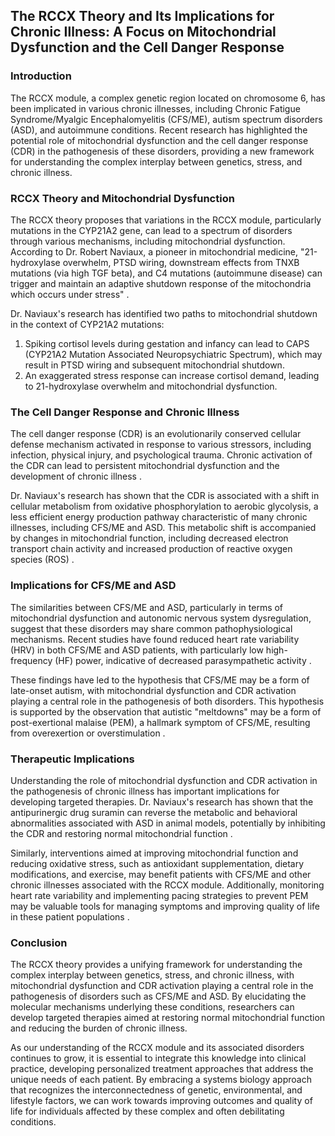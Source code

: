 ## The RCCX Theory and Its Implications for Chronic Illness: A Focus on Mitochondrial Dysfunction and the Cell Danger Response

### Introduction

The RCCX module, a complex genetic region located on chromosome 6, has been implicated in various chronic illnesses, including Chronic Fatigue Syndrome/Myalgic Encephalomyelitis (CFS/ME), autism spectrum disorders (ASD), and autoimmune conditions. Recent research has highlighted the potential role of mitochondrial dysfunction and the cell danger response (CDR) in the pathogenesis of these disorders, providing a new framework for understanding the complex interplay between genetics, stress, and chronic illness.

### RCCX Theory and Mitochondrial Dysfunction

The RCCX theory proposes that variations in the RCCX module, particularly mutations in the CYP21A2 gene, can lead to a spectrum of disorders through various mechanisms, including mitochondrial dysfunction. According to Dr. Robert Naviaux, a pioneer in mitochondrial medicine, "21-hydroxylase overwhelm, PTSD wiring, downstream effects from TNXB mutations (via high TGF beta), and C4 mutations (autoimmune disease) can trigger and maintain an adaptive shutdown response of the mitochondria which occurs under stress" .

Dr. Naviaux's research has identified two paths to mitochondrial shutdown in the context of CYP21A2 mutations:
1. Spiking cortisol levels during gestation and infancy can lead to CAPS (CYP21A2 Mutation Associated Neuropsychiatric Spectrum), which may result in PTSD wiring and subsequent mitochondrial shutdown.
2. An exaggerated stress response can increase cortisol demand, leading to 21-hydroxylase overwhelm and mitochondrial dysfunction.

### The Cell Danger Response and Chronic Illness

The cell danger response (CDR) is an evolutionarily conserved cellular defense mechanism activated in response to various stressors, including infection, physical injury, and psychological trauma. Chronic activation of the CDR can lead to persistent mitochondrial dysfunction and the development of chronic illness .

Dr. Naviaux's research has shown that the CDR is associated with a shift in cellular metabolism from oxidative phosphorylation to aerobic glycolysis, a less efficient energy production pathway characteristic of many chronic illnesses, including CFS/ME and ASD. This metabolic shift is accompanied by changes in mitochondrial function, including decreased electron transport chain activity and increased production of reactive oxygen species (ROS) .

### Implications for CFS/ME and ASD

The similarities between CFS/ME and ASD, particularly in terms of mitochondrial dysfunction and autonomic nervous system dysregulation, suggest that these disorders may share common pathophysiological mechanisms. Recent studies have found reduced heart rate variability (HRV) in both CFS/ME and ASD patients, with particularly low high-frequency (HF) power, indicative of decreased parasympathetic activity .

These findings have led to the hypothesis that CFS/ME may be a form of late-onset autism, with mitochondrial dysfunction and CDR activation playing a central role in the pathogenesis of both disorders. This hypothesis is supported by the observation that autistic "meltdowns" may be a form of post-exertional malaise (PEM), a hallmark symptom of CFS/ME, resulting from overexertion or overstimulation .

### Therapeutic Implications

Understanding the role of mitochondrial dysfunction and CDR activation in the pathogenesis of chronic illness has important implications for developing targeted therapies. Dr. Naviaux's research has shown that the antipurinergic drug suramin can reverse the metabolic and behavioral abnormalities associated with ASD in animal models, potentially by inhibiting the CDR and restoring normal mitochondrial function .

Similarly, interventions aimed at improving mitochondrial function and reducing oxidative stress, such as antioxidant supplementation, dietary modifications, and exercise, may benefit patients with CFS/ME and other chronic illnesses associated with the RCCX module. Additionally, monitoring heart rate variability and implementing pacing strategies to prevent PEM may be valuable tools for managing symptoms and improving quality of life in these patient populations .

### Conclusion

The RCCX theory provides a unifying framework for understanding the complex interplay between genetics, stress, and chronic illness, with mitochondrial dysfunction and CDR activation playing a central role in the pathogenesis of disorders such as CFS/ME and ASD. By elucidating the molecular mechanisms underlying these conditions, researchers can develop targeted therapies aimed at restoring normal mitochondrial function and reducing the burden of chronic illness.

As our understanding of the RCCX module and its associated disorders continues to grow, it is essential to integrate this knowledge into clinical practice, developing personalized treatment approaches that address the unique needs of each patient. By embracing a systems biology approach that recognizes the interconnectedness of genetic, environmental, and lifestyle factors, we can work towards improving outcomes and quality of life for individuals affected by these complex and often debilitating conditions.

